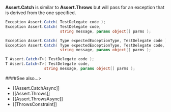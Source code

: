 **Assert.Catch** is similar to **Assert.Throws** but will pass for an exception
that is derived from the one specified.

```C#
Exception Assert.Catch( TestDelegate code );
Exception Assert.Catch( TestDelegate code, 
                        string message, params object[] parms );

Exception Assert.Catch( Type expectedExceptionType, TestDelegate code );
Exception Assert.Catch( Type expectedExceptionType, TestDelegate code, 
                        string message, params object[] parms );

T Assert.Catch<T>( TestDelegate code );
T Assert.Catch<T>( TestDelegate code, 
                 string message, params object[] parms );
```

####See also...>
 * [[Assert.CatchAsync]]
 * [[Assert.Throws]]
 * [[Assert.ThrowsAsync]]
 * [[ThrowsConstraint]]
